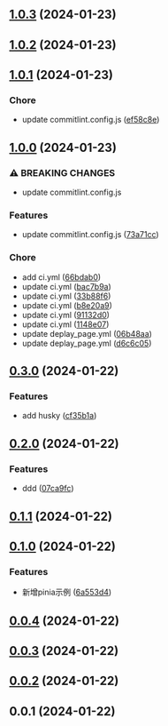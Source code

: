 

## [1.0.3](https://github.com/luoyi58624/vue3_template/compare/1.0.2...1.0.3) (2024-01-23)

## [1.0.2](https://github.com/luoyi58624/vue3_template/compare/1.0.1...1.0.2) (2024-01-23)

## [1.0.1](https://github.com/luoyi58624/vue3_template/compare/1.0.0...1.0.1) (2024-01-23)


### Chore

* update commitlint.config.js ([ef58c8e](https://github.com/luoyi58624/vue3_template/commit/ef58c8e3b23419992b1c96f4ed3e4be5401d175a))

## [1.0.0](https://github.com/luoyi58624/vue3_template/compare/0.3.0...1.0.0) (2024-01-23)


### ⚠ BREAKING CHANGES

* update commitlint.config.js

### Features

* update commitlint.config.js ([73a71cc](https://github.com/luoyi58624/vue3_template/commit/73a71cc04177e2dbf35a73b8849864e9437880c5))


### Chore

* add ci.yml ([66bdab0](https://github.com/luoyi58624/vue3_template/commit/66bdab04aedc7648605b8d95b500497d7d71b370))
* update ci.yml ([bac7b9a](https://github.com/luoyi58624/vue3_template/commit/bac7b9a923c16a48ca0bc5f2499ef919b4c168f8))
* update ci.yml ([33b88f6](https://github.com/luoyi58624/vue3_template/commit/33b88f6a2607d69c9bf3d6545c351f5657476172))
* update ci.yml ([b8e20a9](https://github.com/luoyi58624/vue3_template/commit/b8e20a97b27b542f743f4c0e7a2a5fdfedcd2f81))
* update ci.yml ([91132d0](https://github.com/luoyi58624/vue3_template/commit/91132d0cb44c18b2c408c87ba9962b870c1e4599))
* update ci.yml ([1148e07](https://github.com/luoyi58624/vue3_template/commit/1148e07a51e8406d034fa00cfe181dc9b93a2bd2))
* update deplay_page.yml ([06b48aa](https://github.com/luoyi58624/vue3_template/commit/06b48aa0f9bb270ee0857eb8a437df39c017b30e))
* update deplay_page.yml ([d6c6c05](https://github.com/luoyi58624/vue3_template/commit/d6c6c055fde319b3ca4f9eb501f8e347ea9d10d8))

## [0.3.0](https://github.com/luoyi58624/vue3_template/compare/0.2.0...0.3.0) (2024-01-22)


### Features

* add husky ([cf35b1a](https://github.com/luoyi58624/vue3_template/commit/cf35b1a449bdba9c6157dd9340a1bcb025a2456f))

## [0.2.0](https://github.com/luoyi58624/vue3_template/compare/0.1.1...0.2.0) (2024-01-22)


### Features

* ddd ([07ca9fc](https://github.com/luoyi58624/vue3_template/commit/07ca9fcf585b1af7b0a886330d970b07feb8b164))

## [0.1.1](https://github.com/luoyi58624/vue3_template/compare/0.1.0...0.1.1) (2024-01-22)

## [0.1.0](https://github.com/luoyi58624/vue3_template/compare/0.0.4...0.1.0) (2024-01-22)


### Features

* 新增pinia示例 ([6a553d4](https://github.com/luoyi58624/vue3_template/commit/6a553d4d40a94edc3e788fd815b047c979bd9754))

## [0.0.4](https://github.com/luoyi58624/vue3_template/compare/0.0.3...0.0.4) (2024-01-22)

## [0.0.3](https://github.com/luoyi58624/vue3_template/compare/0.0.2...0.0.3) (2024-01-22)

## [0.0.2](https://github.com/luoyi58624/vue3_template/compare/0.0.1...0.0.2) (2024-01-22)

## 0.0.1 (2024-01-22)
